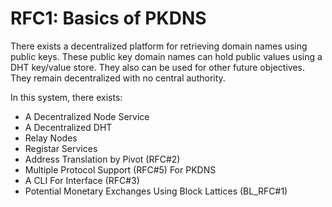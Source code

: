 # RFC1: Basics of PKDNS

There exists a decentralized platform for retrieving domain names using public keys. These public key domain names can hold public values using a DHT key/value store. They also can be used for other future objectives. They remain decentralized with no central authority.

In this system, there exists:

* A Decentralized Node Service
* A Decentralized DHT
* Relay Nodes
* Registar Services
* Address Translation by Pivot (RFC#2)
* Multiple Protocol Support (RFC#5) For PKDNS
* A CLI For Interface (RFC#3)
* Potential Monetary Exchanges Using Block Lattices (BL_RFC#1)
